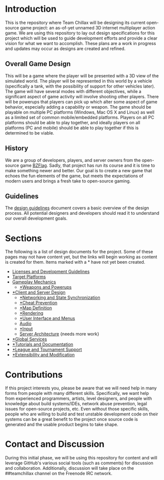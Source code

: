 # Introduction
This is the repository where Team Chillax will be designing its current open-source game project: an as-of-yet unnamed 3D internet multiplayer action game. We are using this repository to lay out design specifications for this project which will be used to guide development efforts and provide a clear vision for what we want to accomplish. These plans are a work in progress and updates may occur as designs are created and refined.

## Overall Game Design

This will be a game where the player will be presented with a 3D view of the simulated world. The player will be represented in this world by a vehicle (specifically a tank, with the possibility of support for other vehicles later). The game will have several modes with different objectives, while a significant aspect of game activity will involve shooting other players. There will be powerups that players can pick up which alter some aspect of game behavior, especially adding a capability or weapon. The game should be playable on multiple PC platforms (Windows, Mac OS X and Linux) as well as a limited set of common mobile/embedded platforms. Players on all PC platforms should be able to play together, and ideally players on all platforms (PC and mobile) should be able to play together if this is determined to be viable.

## History
We are a group of developers, players, and server owners from the open-source game [BZFlag](http://bzflag.org). Sadly, that project has run its course and it is time to make something newer and better. Our goal is to create a new game that echoes the fun elements of the game, but meets the expectations of modern users and brings a fresh take to open-source gaming.

## Guidelines
The [design guidelines](design_guidelines.md) document covers a basic overview of the design process. All potential designers and developers should read it to understand our overall development goals.

# Sections
The following is a list of design documents for the project. Some of these pages may not have content yet, but the links will begin working as content is created for them. Items marked with a * have not yet been created.

- [Licenses and Development Guidelines](licenses_and_development_guidelines.md)
- [Target Platforms](target_platforms.md)
- [Gameplay Mechanics](gameplay_mechanics.md)
  - [*Weapons and Powerups](weapons_and_powerups.md)
- [*Client and Server Design](client_and_server_design.md)
  - [*Networking and State Synchronization](networking_and_state_synchronization.md)
  - [*Cheat Prevention](cheat_prevention.md)
  - [*Map Definition](map_definition.md)
  - [*Rendering](rendering.md)
  - [*User Interface and Menus](user_interface_and_menus.md)
  - [Audio](audio.md)
  - [*Input](input.md)
  - [Server Architecture](server_architecture.md) {needs more work}
- [*Global Services](global_services.md)
- [*Tutorials and Documentation](tutorials_and_documentation.md)
- [*League and Tournament Support](league_and_tournament_support.md)
- [*Extensibility and Modification](extensibility_and_modification.md)

# Contributions
If this project interests you, please be aware that we will need help in many forms from people with many different skills. Specifically, we want help from experienced programmers, artists, level designers, and people with knowledge about build systems/IDEs, network abuse prevention, legal issues for open-source projects, etc. Even without those specific skills, people who are willing to build and test unstable development code on their systems can be a great benefit to the project once source code is generated and the usable product begins to take shape.

# Contact and Discussion
During this initial phase, we will be using this repository for content and will leverage GitHub's various social tools (such as comments) for discussion and collaboration. Additionally, discussion will take place on the ##teamchillax channel on the Freenode IRC network.
